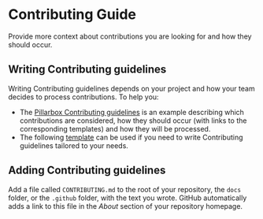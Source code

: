 # Contributing Guide

Provide more context about contributions you are looking for and how they should occur.

## Writing Contributing guidelines

Writing Contributing guidelines depends on your project and how your team decides to process contributions. To help you:

- The [Pillarbox Contributing guidelines](https://github.com/SRGSSR/pillarbox-apple/blob/main/docs/CONTRIBUTING.md) is an example describing which contributions are considered, how they should occur (with links to the corresponding templates) and how they will be processed.
- The following [template](https://github.com/nayafia/contributing-template) can be used if you need to write Contributing guidelines tailored to your needs.

## Adding Contributing guidelines

Add a file called `CONTRIBUTING.md` to the root of your repository, the `docs` folder, or the `.github` folder, with the text you wrote. GitHub automatically adds a link to this file in the _About_ section of your repository homepage.
